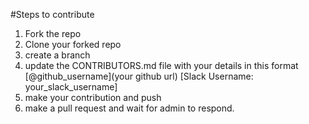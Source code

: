 #Steps to contribute
1. Fork the repo
2. Clone your forked repo
3. create a branch
4. update the CONTRIBUTORS.md file with your details in this format [@github_username](your github url)     	 [Slack Username: your_slack_username]
5. make your contribution and push 
6. make a pull request and wait for admin to respond.
